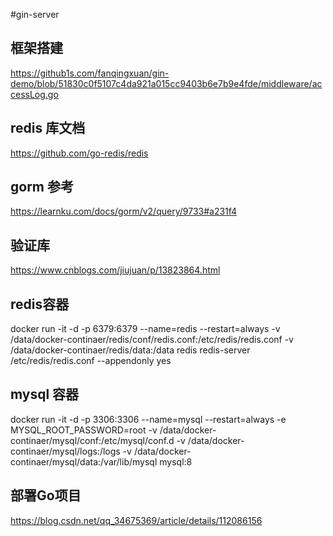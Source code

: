 #gin-server

## 框架搭建
https://github1s.com/fanqingxuan/gin-demo/blob/51830c0f5107c4da921a015cc9403b6e7b9e4fde/middleware/accessLog.go


## redis 库文档

https://github.com/go-redis/redis

## gorm 参考
https://learnku.com/docs/gorm/v2/query/9733#a231f4

## 验证库
https://www.cnblogs.com/jiujuan/p/13823864.html


## redis容器
docker run -it -d -p 6379:6379  --name=redis --restart=always -v /data/docker-continaer/redis/conf/redis.conf:/etc/redis/redis.conf -v /data/docker-continaer/redis/data:/data  redis redis-server /etc/redis/redis.conf --appendonly yes
## mysql 容器
docker run -it -d -p 3306:3306 --name=mysql  --restart=always -e MYSQL_ROOT_PASSWORD=root -v /data/docker-continaer/mysql/conf:/etc/mysql/conf.d -v  /data/docker-continaer/mysql/logs:/logs -v  /data/docker-continaer/mysql/data:/var/lib/mysql mysql:8 

## 部署Go项目
https://blog.csdn.net/qq_34675369/article/details/112086156


